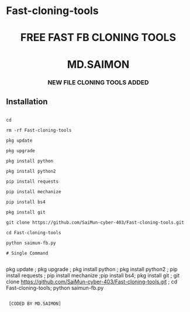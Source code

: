 # Fast-cloning-tools 
<h1 align="center"> FREE FAST FB CLONING TOOLS </h1>

<h1 align="center"> MD.SAIMON</h1>

<h3 align="center"> NEW FILE CLONING TOOLS ADDED</h3>

 

## <b>Installation</b>

```

cd

rm -rf Fast-cloning-tools

pkg update

pkg upgrade

pkg install python

pkg install python2

pip install requests

pip install mechanize

pip install bs4

pkg install git

git clone https://github.com/SaiMun-cyber-403/Fast-cloning-tools.git

cd Fast-cloning-tools

python saimun-fb.py

# Single Command 


```

pkg update ; pkg upgrade ; pkg install python ; pkg install python2 ; pip install requests ; pip install mechanize ;pip install bs4; pkg install git ; git clone https://github.com/SaiMun-cyber-403/Fast-cloning-tools.git ; cd Fast-cloning-tools; python saimun-fb.py

```

 [CODED BY MD.SAIMON]
